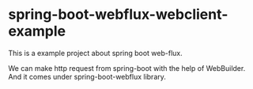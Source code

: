# spring-boot-webflux-webclient-example

This is a example project about spring boot web-flux.

We can make http request from spring-boot with the help of WebBuilder.
And it comes under spring-boot-webflux library.
